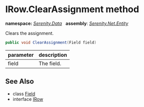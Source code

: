 # IRow.ClearAssignment method
**namespace:** *[Serenity.Data](../../README.md#serenity.data-namespace)*   **assembly**: *[Serenity.Net.Entity](../../README.md)*

Clears the assignment.

```csharp
public void ClearAssignment(Field field)
```

| parameter | description |
| --- | --- |
| field | The field. |

## See Also

* class [Field](../Field.md)
* interface [IRow](../IRow.md)
